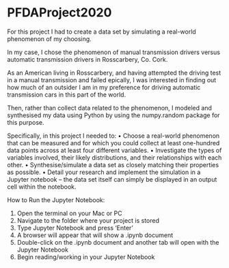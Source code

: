 # PFDAProject2020

For this project I had to create a data set by simulating a real-world phenomenon of
my choosing.

In my case, I chose the phenomenon of manual transmission drivers versus automatic transmission drivers in Rosscarbery, Co. Cork.

As an American living in Rosscarbery, and having attempted the driving test in a manual transmission and failed epically, I was interested in finding out how much of an outsider I am in my preference for driving automatic transmission cars in this part of the world.

Then, rather than collect data related to the phenomenon, I  modeled and synthesised my data using Python by using the numpy.random package for this purpose.

Specifically, in this project I needed to:
• Choose a real-world phenomenon that can be measured and for which you could
collect at least one-hundred data points across at least four different variables.
• Investigate the types of variables involved, their likely distributions, and their
relationships with each other.
• Synthesise/simulate a data set as closely matching their properties as possible.
• Detail your research and implement the simulation in a Jupyter notebook – the
data set itself can simply be displayed in an output cell within the notebook.



How to Run the Jupyter Notebook:

1) Open the terminal on your Mac or PC
2) Navigate to the folder where your project is stored
3) Type Jupyter Notebook and press ‘Enter’
4) A browser will appear that will show a .ipynb document
5) Double-click on the .ipynb document and another tab will open with the Jupyter Notebook
6) Begin reading/working in your Jupyter Notebook